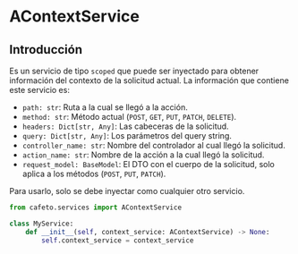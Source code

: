 # AContextService

## Introducción

Es un servicio de tipo `scoped` que puede ser inyectado para obtener información del contexto de la solicitud actual. La información que contiene este servicio es:

- `path: str`: Ruta a la cual se llegó a la acción.
- `method: str`: Método actual (`POST`, `GET`, `PUT`, `PATCH`, `DELETE`).
- `headers: Dict[str, Any]`: Las cabeceras de la solicitud.
- `query: Dict[str, Any]`: Los parámetros del query string.
- `controller_name: str`: Nombre del controlador al cual llegó la solicitud.
- `action_name: str`: Nombre de la acción a la cual llegó la solicitud.
- `request_model: BaseModel`: El DTO con el cuerpo de la solicitud, solo aplica a los métodos (`POST`, `PUT`, `PATCH`).

Para usarlo, solo se debe inyectar como cualquier otro servicio.

```python
from cafeto.services import AContextService

class MyService:
    def __init__(self, context_service: AContextService) -> None:
        self.context_service = context_service
```
